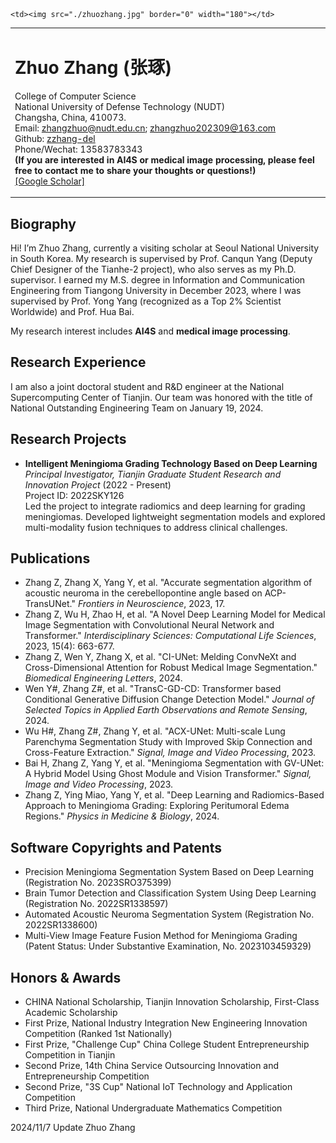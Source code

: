 <html>

<head>
    <meta http-equiv="Content-Type" content="text/html; charset=utf-8">
    <meta name="description" content="Home page of Zhuo Zhang">
    <link rel="stylesheet" href="./jemdoc.css" type="text/css">
    <title>Zhuo Zhang</title>
</head>

<body>

<div id="layout-content" style="margin-top:25px">

<table><tbody><tr>
    <td width="670">
        <div id="toptitle"><h1>Zhuo Zhang (张琢)&nbsp;</h1></div>
        <p>
            College of Computer Science <br>
            National University of Defense Technology (NUDT)<br>
            Changsha, China, 410073. <br>
            Email:  <a href="mailto:zhangzhuo@nudt.edu.cn">zhangzhuo@nudt.edu.cn</a>;  <a href="mailto:zhangzhuo202309@163.com">zhangzhuo202309@163.com</a><br>
            Github: <a href="https://github.com/zzhang-del">zzhang-del</a> <br>
            Phone/Wechat: 13583783343 <br>
            <strong> (If you are interested in AI4S or medical image processing, please feel free to contact me to share your thoughts or questions!) </strong><br>
            <a href="https://scholar.google.hk/citations?hl=zh-CN&user=8ivAjc8AAAAJ">[Google Scholar]</a> <br>
        </p>
    </td>

    <td><img src="./zhuozhang.jpg" border="0" width="180"></td>
</tr></tbody></table>

<h2>Biography</h2>
<p>Hi! I’m Zhuo Zhang, currently a visiting scholar at Seoul National University in South Korea. My research is supervised by Prof. Canqun Yang (Deputy Chief Designer of the Tianhe-2 project), who also serves as my Ph.D. supervisor. I earned my M.S. degree in Information and Communication Engineering from Tiangong University in December 2023, where I was supervised by Prof. Yong Yang (recognized as a Top 2% Scientist Worldwide) and Prof. Hua Bai.</p>
<p>My research interest includes <strong>AI4S</strong> and <strong>medical image processing</strong>.</p>
<!-- I am currently a Ph.D. student at the College of Computer, the National University of Defense Technology, supervised by Prof. Canqun Yang (Deputy Chief Designer of the Tianhe-2 project). I earned my M.S. degree in Information and Communication Engineering from Tianjin Polytechnic University in December 2023, under the supervision of Prof. Yong Yang (Top 2% Scientist Worldwide) and Prof. Hua Bai. -->

<h2>Research Experience</h2>
<p>I am also a joint doctoral student and R&D engineer at the National Supercomputing Center of Tianjin. Our team was honored with the title of National Outstanding Engineering Team on January 19, 2024. </p>

<h2>Research Projects</h2>
<ul>
    <li>
        <strong>Intelligent Meningioma Grading Technology Based on Deep Learning</strong> <br>
        <em>Principal Investigator, Tianjin Graduate Student Research and Innovation Project</em> (2022 - Present) <br>
        Project ID: 2022SKY126 <br>
        Led the project to integrate radiomics and deep learning for grading meningiomas. Developed lightweight segmentation models and explored multi-modality fusion techniques to address clinical challenges.
    </li>
</ul>

<h2>Publications</h2>
<ul>
    <li>Zhang Z, Zhang X, Yang Y, et al. "Accurate segmentation algorithm of acoustic neuroma in the cerebellopontine angle based on ACP-TransUNet." <em>Frontiers in Neuroscience</em>, 2023, 17.</li>
    <li>Zhang Z, Wu H, Zhao H, et al. "A Novel Deep Learning Model for Medical Image Segmentation with Convolutional Neural Network and Transformer." <em>Interdisciplinary Sciences: Computational Life Sciences</em>, 2023, 15(4): 663-677.</li>
    <li>Zhang Z, Wen Y, Zhang X, et al. "CI-UNet: Melding ConvNeXt and Cross-Dimensional Attention for Robust Medical Image Segmentation." <em>Biomedical Engineering Letters</em>, 2024.</li>
    <li>Wen Y#, Zhang Z#, et al. "TransC-GD-CD: Transformer based Conditional Generative Diffusion Change Detection Model." <em>Journal of Selected Topics in Applied Earth Observations and Remote Sensing</em>, 2024.</li>
    <li>Wu H#, Zhang Z#, Zhang Y, et al. "ACX-UNet: Multi-scale Lung Parenchyma Segmentation Study with Improved Skip Connection and Cross-Feature Extraction." <em>Signal, Image and Video Processing</em>, 2023.</li>
    <li>Bai H, Zhang Z, Yang Y, et al. "Meningioma Segmentation with GV-UNet: A Hybrid Model Using Ghost Module and Vision Transformer." <em>Signal, Image and Video Processing</em>, 2023.</li>
    <li>Zhang Z, Ying Miao, Yang Y, et al. "Deep Learning and Radiomics-Based Approach to Meningioma Grading: Exploring Peritumoral Edema Regions." <em>Physics in Medicine & Biology</em>, 2024.</li>
</ul>

<h2>Software Copyrights and Patents</h2>
<ul>
    <li>Precision Meningioma Segmentation System Based on Deep Learning (Registration No. 2023SRO375399)</li>
    <li>Brain Tumor Detection and Classification System Using Deep Learning (Registration No. 2022SR1338597)</li>
    <li>Automated Acoustic Neuroma Segmentation System (Registration No. 2022SR1338600)</li>
    <li>Multi-View Image Feature Fusion Method for Meningioma Grading (Patent Status: Under Substantive Examination, No. 2023103459329)</li>
</ul>

<h2>Honors & Awards</h2>
<ul>
    <li>CHINA National Scholarship, Tianjin Innovation Scholarship, First-Class Academic Scholarship</li>
    <li>First Prize, National Industry Integration New Engineering Innovation Competition (Ranked 1st Nationally)</li>
    <li>First Prize, "Challenge Cup" China College Student Entrepreneurship Competition in Tianjin</li>
    <li>Second Prize, 14th China Service Outsourcing Innovation and Entrepreneurship Competition </li>
    <li>Second Prize, "3S Cup" National IoT Technology and Application Competition</li>
    <li>Third Prize, National Undergraduate Mathematics Competition</li>
</ul>

</div>

<div id="footer">
    <div id="footer-text"></div>
</div>
2024/11/7 Update Zhuo Zhang

</body>

</html>
